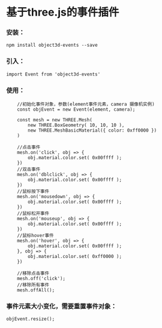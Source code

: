 # 基于three.js的事件插件

### 安装：
`npm install object3d-events --save`

### 引入：
`import Event from 'object3d-events'`

### 使用：
```
    //初始化事件对象，参数(element事件元素，camera 摄像机实例)
    const objEvent = new Event(element, camera);

    const mesh = new THREE.Mesh(
        new THREE.BoxGeometry( 10, 10, 10 ),
        new THREE.MeshBasicMaterial({ color: 0xff0000 })
    )

    //点击事件
    mesh.on('click', obj => {
        obj.material.color.set( 0x00ffff );
    })
    //双击事件
    mesh.on('dblclick', obj => {
        obj.material.color.set( 0x00ffff );
    })
    //鼠标按下事件
    mesh.on('mousedown', obj => {
        obj.material.color.set( 0x00ffff );
    })
    //鼠标松开事件
    mesh.on('mouseup', obj => {
        obj.material.color.set( 0x00ffff );
    })
    //鼠标hover事件
    mesh.on('hover', obj => {
        obj.material.color.set( 0x00ffff );
    }, obj => {
        obj.material.color.set( 0xff0000 );
    })

    //移除点击事件
    mesh.off('click');
    //移除所有事件
    mesh.offAll();
```
### 事件元素大小变化，需要重置事件对象：
```objEvent.resize();```